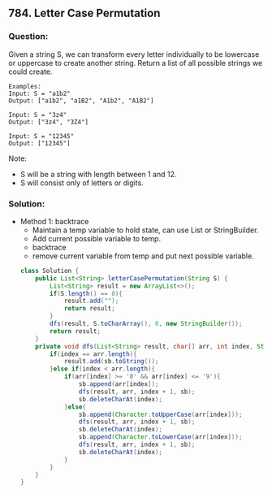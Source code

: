 ## 784. Letter Case Permutation

### Question:
Given a string S, we can transform every letter individually to be lowercase or uppercase to create another string.  Return a list of all possible strings we could create.

```
Examples:
Input: S = "a1b2"
Output: ["a1b2", "a1B2", "A1b2", "A1B2"]

Input: S = "3z4"
Output: ["3z4", "3Z4"]

Input: S = "12345"
Output: ["12345"]
```

Note:
* S will be a string with length between 1 and 12.
* S will consist only of letters or digits.

### Solution:
* Method 1: backtrace
    * Maintain a temp variable to hold state, can use List or StringBuilder.
    * Add current possible variable to temp.
    * backtrace
    * remove current variable from temp and put next possible variable.
    ```Java
    class Solution {
        public List<String> letterCasePermutation(String S) {
            List<String> result = new ArrayList<>();
            if(S.length() == 0){
                result.add("");
                return result;   
            }
            dfs(result, S.toCharArray(), 0, new StringBuilder());
            return result;
        }
        private void dfs(List<String> result, char[] arr, int index, StringBuilder sb){
            if(index == arr.length){
                result.add(sb.toString());
            }else if(index < arr.length){
                if(arr[index] >= '0' && arr[index] <= '9'){
                    sb.append(arr[index]);
                    dfs(result, arr, index + 1, sb);
                    sb.deleteCharAt(index);
                }else{
                    sb.append(Character.toUpperCase(arr[index]));
                    dfs(result, arr, index + 1, sb);
                    sb.deleteCharAt(index);
                    sb.append(Character.toLowerCase(arr[index]));
                    dfs(result, arr, index + 1, sb);
                    sb.deleteCharAt(index);
                }
            }
        }
    }
    ```

